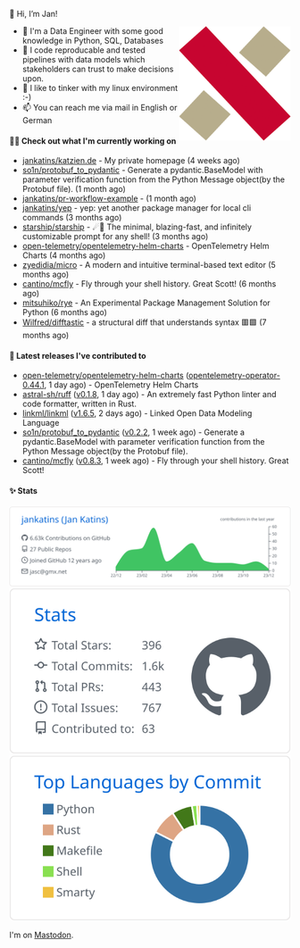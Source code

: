 👋 Hi, I’m Jan!

<img align="right" src="https://raw.githubusercontent.com/kreuzwerkerbot/kreuzwerkerbot/master/assets/xw.png" width="200">

- 🌱 I'm a Data Engineer with some good knowledge in Python, SQL, Databases
- 💪 I code reproducable and tested pipelines with data models which stakeholders can trust to make decisions upon.
- 💞️ I like to tinker with my linux environment :-)
- 📫 You can reach me via mail in English or German

#### 👩‍💻 Check out what I'm currently working on

- [jankatins/katzien.de](https://github.com/jankatins/katzien.de) - My private homepage (4 weeks ago)
- [so1n/protobuf_to_pydantic](https://github.com/so1n/protobuf_to_pydantic) - Generate a pydantic.BaseModel with parameter verification function from the Python Message object(by the Protobuf file). (1 month ago)
- [jankatins/pr-workflow-example](https://github.com/jankatins/pr-workflow-example) -  (1 month ago)
- [jankatins/yep](https://github.com/jankatins/yep) - yep: yet another package manager for local cli commands (3 months ago)
- [starship/starship](https://github.com/starship/starship) - ☄🌌️  The minimal, blazing-fast, and infinitely customizable prompt for any shell! (3 months ago)
- [open-telemetry/opentelemetry-helm-charts](https://github.com/open-telemetry/opentelemetry-helm-charts) - OpenTelemetry Helm Charts (4 months ago)
- [zyedidia/micro](https://github.com/zyedidia/micro) - A modern and intuitive terminal-based text editor (5 months ago)
- [cantino/mcfly](https://github.com/cantino/mcfly) - Fly through your shell history. Great Scott! (6 months ago)
- [mitsuhiko/rye](https://github.com/mitsuhiko/rye) - An Experimental Package Management Solution for Python (6 months ago)
- [Wilfred/difftastic](https://github.com/Wilfred/difftastic) - a structural diff that understands syntax 🟥🟩 (7 months ago)

#### 🔭 Latest releases I've contributed to

- [open-telemetry/opentelemetry-helm-charts](https://github.com/open-telemetry/opentelemetry-helm-charts) ([opentelemetry-operator-0.44.1](https://github.com/open-telemetry/opentelemetry-helm-charts/releases/tag/opentelemetry-operator-0.44.1), 1 day ago) - OpenTelemetry Helm Charts
- [astral-sh/ruff](https://github.com/astral-sh/ruff) ([v0.1.8](https://github.com/astral-sh/ruff/releases/tag/v0.1.8), 1 day ago) - An extremely fast Python linter and code formatter, written in Rust.
- [linkml/linkml](https://github.com/linkml/linkml) ([v1.6.5](https://github.com/linkml/linkml/releases/tag/v1.6.5), 2 days ago) - Linked Open Data Modeling Language
- [so1n/protobuf_to_pydantic](https://github.com/so1n/protobuf_to_pydantic) ([v0.2.2](https://github.com/so1n/protobuf_to_pydantic/releases/tag/v0.2.2), 1 week ago) - Generate a pydantic.BaseModel with parameter verification function from the Python Message object(by the Protobuf file).
- [cantino/mcfly](https://github.com/cantino/mcfly) ([v0.8.3](https://github.com/cantino/mcfly/releases/tag/v0.8.3), 1 week ago) - Fly through your shell history. Great Scott!


#### ✨ Stats

  [![](https://raw.githubusercontent.com/jankatins/jankatins/master/profile-summary-card-output/github/0-profile-details.svg)](https://github.com/vn7n24fzkq/github-profile-summary-cards)
  [![](https://raw.githubusercontent.com/jankatins/jankatins/master/profile-summary-card-output/github/3-stats.svg)](https://github.com/vn7n24fzkq/github-profile-summary-cards)
  [![](https://raw.githubusercontent.com/jankatins/jankatins/master/profile-summary-card-output/github/2-most-commit-language.svg)](https://github.com/vn7n24fzkq/github-profile-summary-cards)

I'm on <a rel="me" href="https://fosstodon.org/@jankatins">Mastodon</a>.
